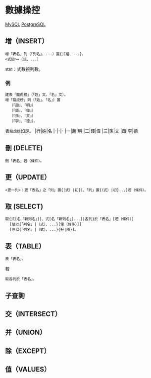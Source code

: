 # 數據操控
[MySQL](https://dev.mysql.com/doc/refman/8.0/en/sql-data-manipulation-statements.html)
[PostgreSQL](https://www.postgresql.org/docs/current/dml.html)
## 增（INSERT）
```
增「表名」列（「列名」、...）置{式組、...}。
<式組>=（式、...）
```
`式組`：式數視列數。

### 例
```
建表「龍虎榜」（「姓」文、「名」文）。
增「龍虎榜」列（「姓」、「名」）置
  （『趙』、『明』）
  （『錢』、『偉』）
  （『孫』、『文』）
  （『李』、『德』）。
```
表`龍虎榜`如是。
|行|姓|名
|-|-|-
|一|趙|明
|二|錢|偉
|三|孫|文
|四|李|德

## 刪 (DELETE)
```
刪「表名」若（條件）。
```

## 更（UPDATE）
```
<更一列>：更「表名」之「列」置{（式）|初}[、「列」置{（式）|初}...]若（條件）。
```

## 取 (SELECT)
```
取{式[名「新列名」][、式[名「新列名」]...]|各列}於「表名」[若（條件）]
  [組以{「列名」|（式）、...}[使（條件）]]
  [序以{「列名」|（式）、...}{升|降}]。
```

## 表（TABLE）
```
表「表名」。
```
若
```
取各列於「表名」。
```
## 子查詢
## 交（INTERSECT）
## 并（UNION）
## 除（EXCEPT）
## 值（VALUES）
